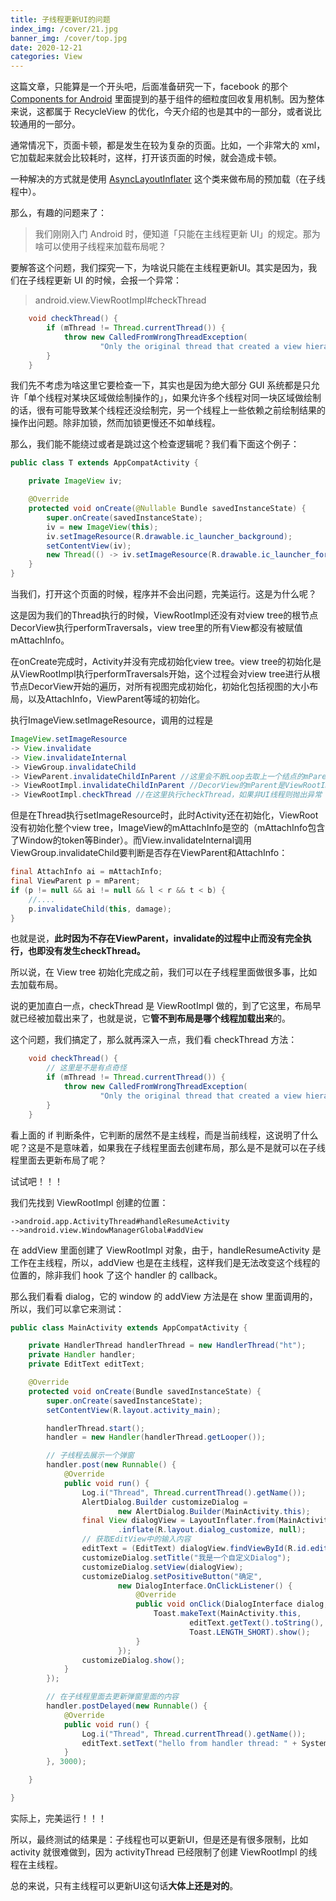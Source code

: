```yaml
---
title: 子线程更新UI的问题
index_img: /cover/21.jpg
banner_img: /cover/top.jpg
date: 2020-12-21
categories: View
---
```


这篇文章，只能算是一个开头吧，后面准备研究一下，facebook 的那个  [Components for Android](https://engineering.fb.com/android/components-for-android-a-declarative-framework-for-efficient-uis/) 里面提到的基于组件的细粒度回收复用机制。因为整体来说，这都属于 RecycleView 的优化，今天介绍的也是其中的一部分，或者说比较通用的一部分。

通常情况下，页面卡顿，都是发生在较为复杂的页面。比如，一个非常大的 xml，它加载起来就会比较耗时，这样，打开该页面的时候，就会造成卡顿。

一种解决的方式就是使用 [AsyncLayoutInflater](https://developer.android.com/reference/androidx/asynclayoutinflater/view/AsyncLayoutInflater) 这个类来做布局的预加载（在子线程中）。

那么，有趣的问题来了：

> 我们刚刚入门 Android 时，便知道「只能在主线程更新 UI」的规定。那为啥可以使用子线程来加载布局呢？

要解答这个问题，我们探究一下，为啥说只能在主线程更新UI。其实是因为，我们在子线程更新 UI 的时候，会报一个异常：

> android.view.ViewRootImpl#checkThread

```java
    void checkThread() {
        if (mThread != Thread.currentThread()) {
            throw new CalledFromWrongThreadException(
                    "Only the original thread that created a view hierarchy can touch its views.");
        }
    }
```

我们先不考虑为啥这里它要检查一下，其实也是因为绝大部分 GUI 系统都是只允许「单个线程对某块区域做绘制操作的」，如果允许多个线程对同一块区域做绘制的话，很有可能导致某个线程还没绘制完，另一个线程上一些依赖之前绘制结果的操作出问题。除非加锁，然而加锁更慢还不如单线程。

那么，我们能不能绕过或者是跳过这个检查逻辑呢？我们看下面这个例子：

```java
public class T extends AppCompatActivity {

    private ImageView iv;

    @Override
    protected void onCreate(@Nullable Bundle savedInstanceState) {
        super.onCreate(savedInstanceState);
        iv = new ImageView(this);
        iv.setImageResource(R.drawable.ic_launcher_background);
        setContentView(iv);
        new Thread(() -> iv.setImageResource(R.drawable.ic_launcher_foreground)).start();
    }
}

```

当我们，打开这个页面的时候，程序并不会出问题，完美运行。这是为什么呢？

这是因为我们的Thread执行的时候，ViewRootImpl还没有对view tree的根节点DecorView执行performTraversals，view tree里的所有View都没有被赋值mAttachInfo。

在onCreate完成时，Activity并没有完成初始化view tree。view tree的初始化是从ViewRootImpl执行performTraversals开始，这个过程会对view tree进行从根节点DecorView开始的遍历，对所有视图完成初始化，初始化包括视图的大小布局，以及AttachInfo，ViewParent等域的初始化。

执行ImageView.setImageResource，调用的过程是

```java
ImageView.setImageResource 
-> View.invalidate 
-> View.invalidateInternal 
-> ViewGroup.invalidateChild
-> ViewParent.invalidateChildInParent //这里会不断Loop去取上一个结点的mParent
-> ViewRootImpl.invalidateChildInParent //DecorView的mParent是ViewRootImpl
-> ViewRootImpl.checkThread //在这里执行checkThread，如果非UI线程则抛出异常
```


但是在Thread执行setImageResource时，此时Activity还在初始化，ViewRoot没有初始化整个view tree，ImageView的mAttachInfo是空的（mAttachInfo包含了Window的token等Binder）。而View.invalidateInternal调用ViewGroup.invalidateChild要判断是否存在ViewParent和AttachInfo：

```java
final AttachInfo ai = mAttachInfo;
final ViewParent p = mParent;
if (p != null && ai != null && l < r && t < b) {
    //....
    p.invalidateChild(this, damage);
}
```


也就是说，**此时因为不存在ViewParent，invalidate的过程中止而没有完全执行，也即没有发生checkThread。**

所以说，在 View tree 初始化完成之前，我们可以在子线程里面做很多事，比如去加载布局。

说的更加直白一点，checkThread 是 ViewRootImpl 做的，到了它这里，布局早就已经被加载出来了，也就是说，它**管不到布局是哪个线程加载出来**的。

这个问题，我们搞定了，那么就再深入一点，我们看 checkThread 方法：

```java
    void checkThread() {
        // 这里是不是有点奇怪
        if (mThread != Thread.currentThread()) {
            throw new CalledFromWrongThreadException(
                    "Only the original thread that created a view hierarchy can touch its views.");
        }
    }
```

看上面的 if 判断条件，它判断的居然不是主线程，而是当前线程，这说明了什么呢？这是不是意味着，如果我在子线程里面去创建布局，那么是不是就可以在子线程里面去更新布局了呢？

试试吧！！！

我们先找到 ViewRootImpl 创建的位置：

```
->android.app.ActivityThread#handleResumeActivity
-->android.view.WindowManagerGlobal#addView
```

在 addView 里面创建了 ViewRootImpl 对象，由于，handleResumeActivity 是工作在主线程，所以，addView 也是在主线程，这样我们是无法改变这个线程的位置的，除非我们 hook 了这个 handler 的 callback。

那么我们看看 dialog，它的 window 的 addView 方法是在 show 里面调用的，所以，我们可以拿它来测试：

```java
public class MainActivity extends AppCompatActivity {

    private HandlerThread handlerThread = new HandlerThread("ht");
    private Handler handler;
    private EditText editText;

    @Override
    protected void onCreate(Bundle savedInstanceState) {
        super.onCreate(savedInstanceState);
        setContentView(R.layout.activity_main);

        handlerThread.start();
        handler = new Handler(handlerThread.getLooper());

        // 子线程去展示一个弹窗
        handler.post(new Runnable() {
            @Override
            public void run() {
                Log.i("Thread", Thread.currentThread().getName());
                AlertDialog.Builder customizeDialog =
                        new AlertDialog.Builder(MainActivity.this);
                final View dialogView = LayoutInflater.from(MainActivity.this)
                        .inflate(R.layout.dialog_customize, null);
                // 获取EditView中的输入内容
                editText = (EditText) dialogView.findViewById(R.id.edit_text);
                customizeDialog.setTitle("我是一个自定义Dialog");
                customizeDialog.setView(dialogView);
                customizeDialog.setPositiveButton("确定",
                        new DialogInterface.OnClickListener() {
                            @Override
                            public void onClick(DialogInterface dialog, int which) {
                                Toast.makeText(MainActivity.this,
                                        editText.getText().toString(),
                                        Toast.LENGTH_SHORT).show();
                            }
                        });
                customizeDialog.show();
            }
        });

        // 在子线程里面去更新弹窗里面的内容
        handler.postDelayed(new Runnable() {
            @Override
            public void run() {
                Log.i("Thread", Thread.currentThread().getName());
                editText.setText("hello from handler thread: " + SystemClock.currentThreadTimeMillis());
            }
        }, 3000);

    }

}
```

实际上，完美运行！！！

所以，最终测试的结果是：子线程也可以更新UI，但是还是有很多限制，比如 activity 就很难做到，因为 activityThread 已经限制了创建 ViewRootImpl 的线程在主线程。

总的来说，只有主线程可以更新UI这句话**大体上还是对的**。

